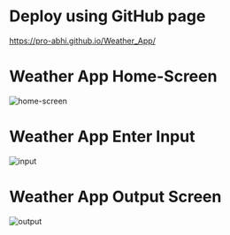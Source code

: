 # Deploy using GitHub page
https://pro-abhi.github.io/Weather_App/

# Weather App Home-Screen
![home-screen](https://user-images.githubusercontent.com/105339279/186913731-6e34bcf0-1fe5-463d-9968-e3f97d7d2e1d.png)


# Weather App Enter Input
![input](https://user-images.githubusercontent.com/105339279/186913812-67d43d58-df5f-42df-bdbc-de30f2d8f0d8.png)


# Weather App Output Screen
![output](https://user-images.githubusercontent.com/105339279/186960753-442f2884-61c3-472d-8708-0b2fa1fb944c.png)
